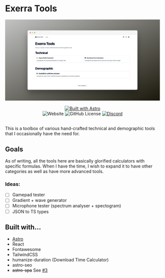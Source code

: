 # Exerra Tools

![Banner](public/og.png)

<div align="center">
    <a href="https://astro.build"><img src="https://astro.badg.es/v2/built-with-astro/small.svg" alt="Built with Astro" width="192" height="32"></a><br />
    <img alt="Website" src="https://img.shields.io/website?url=https%3A%2F%2Ftools.exerra.xyz&style=for-the-badge">
    <img alt="GitHub License" src="https://img.shields.io/github/license/Exerra/tools?style=for-the-badge">
    <a href="https://discord.gg/4CjR6pd6bY"><img alt="Discord" src="https://img.shields.io/discord/1104156999853285386?style=for-the-badge&logo=discord&color=%235761CE"></a>
</div><br />

This is a toolbox of various hand-crafted technical and demographic tools that I occasionally have the need for.

## Goals
As of writing, all the tools here are basically glorified calculators with specific formulas. When I have the time, I wish to expand it to have other categories as well as have more advanced tools.

### Ideas:
- [ ] Gamepad tester
- [ ] Gradient + wave generator
- [ ] Microphone tester (spectrum analyser + spectogram)
- [ ] JSON to TS types

## Built with...
- [Astro](https://astro.build)
- React
- Fontawesome
- TailwindCSS
- humanize-duration (Download Time Calculator)
- astro-seo
- ~~astro-spa~~ See [#3](https://github.com/Exerra/tools/issues/3)
